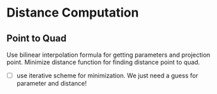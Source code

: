 # Distance Computation
## Point to Quad
Use bilinear interpolation formula for getting parameters and projection point. Minimize distance function for finding distance point to quad.
- [ ] use iterative scheme for minimization. We just need a guess for parameter and distance!